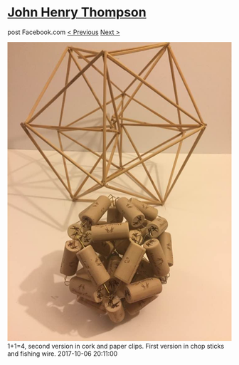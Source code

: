 # [John Henry Thompson](../README.md)
post Facebook.com
[< Previous](2017-10-07-2.md) [Next >](2017-10-06-3.md)

[![](../media/2017-10-06/Timeline-Photos-1-1-4-second-version-in-cork-and-paper-clips-Fir.jpg)](../README.md)
1+1=4, second version in cork and paper clips. First version in chop sticks and fishing wire.
2017-10-06 20:11:00